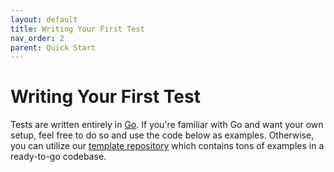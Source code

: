 ```yaml
---
layout: default
title: Writing Your First Test
nav_order: 2
parent: Quick Start
---
```


# Writing Your First Test

Tests are written entirely in [Go](https://go.dev/). If you're familiar with Go and want your own setup, feel free to do so and use the code below as examples. Otherwise, you can utilize our [template repository](https://github.com/goplugin/plugin-integration-tests-template) which contains tons of examples in a ready-to-go codebase.
